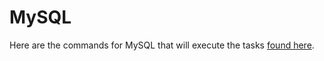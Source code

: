# MySQL

Here are the commands for MySQL that will execute the tasks [found here](/concepts/databases.md#database-commands).
